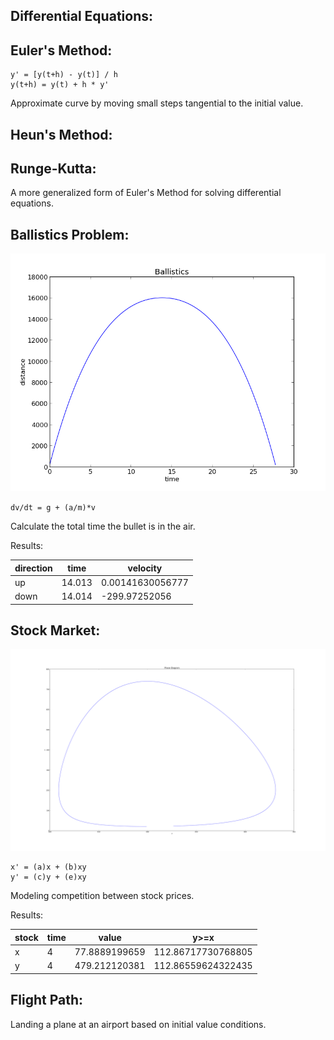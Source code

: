 Differential Equations:
-----------------------


Euler's Method:
-------------

```
y' = [y(t+h) - y(t)] / h
y(t+h) = y(t) + h * y'
```

Approximate curve by moving small steps tangential to the initial value.

Heun's Method:
--------------


Runge-Kutta:
------------

A more generalized form of Euler's Method for solving differential equations.


Ballistics Problem:
-----------------

![dist](./distance.png)

`dv/dt = g + (a/m)*v`

Calculate the total time the bullet is in the air.

Results:

| direction   |      time          |      velocity        |
|-------------|--------------------|----------------------|
| up          | 14.013             | 0.00141630056777     |
| down        | 14.014             |  -299.97252056       |



Stock Market:
-------------

![plot](./phase.png)

```
x' = (a)x + (b)xy
y' = (c)y + (e)xy
```

Modeling competition between stock prices.

Results:

| stock       |      time          |      value           |    y>=x            |
|-------------|--------------------|----------------------|--------------------|
| x           |         4          | 77.8889199659        | 112.86717730768805 |
| y           |         4          | 479.212120381        | 112.86559624322435 |


Flight Path:
------------

Landing a plane at an airport based on initial value conditions.